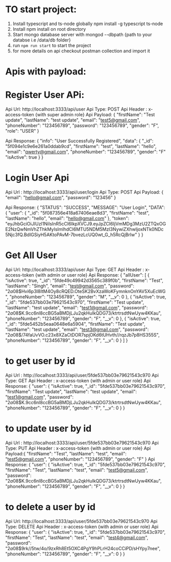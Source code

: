 # TO start project: 
1. Install typescript and ts-node globally npm install -g typescript ts-node  
2. Install npm install on root directory
3. Start mongo database server with mongod --dbpath {path to your databse i.e /data/db folder}
4. run `npm run start`  to start the project
5. for more details on api checkout postman collection and import it


# Apis with payload:
# Register User APi:
Api Url: http://localhost:3333/api/user
Api Type: POST
Api Header : x-access-token {with super admin role}
Api Payload: {
    "firstName": "Test update",
    "lastName": "test update",
    "email": "test5@gmail.com",
    "phoneNumber": "123456789",
    "password": "123456789",
    "gender": "F",
    "role": "USER"
}

Api Response: 
{
    "info": "User Successfully Registered",
    "data": {
        "_id": "5f094e1c9e6e261a0ddab9cd",
        "firstName": "test",
        "lastName": "hello",
        "email": "qwerty@gmail.com",
         "phoneNumber": "123456789",
         "gender": "F"
        "isActive": true
    }
}

# Login User Api
Api Url : http://localhost:3333/api/user/login
Api Type: POST
Api Payload: {
    "email": "hello@gmail.com",
    "password": "123456"
}

Api Response: {
    "STATUS": "SUCCESS",
    "MESSAGE": "User Login",
    "DATA": {
        "user": {
            "_id": "5f087356e418a67406eae8d3",
            "firstName": "test",
            "lastName": "hello",
            "email": "hello@gmail.com"
        },
        "token": "eyJhbGciOiJIUzI1NiIsInR5cCI6IkpXVCJ9.eyJpZCI6IjVmMDg3MzU2ZTQxOGE2NzQwNmVhZThkMyIsImlhdCI6MTU5NDM5MzI3NywiZXhwIjoxNTk0NDc5Njc3fQ.BdIGSiyH5AKtoPAvM-7bvezLcUQ0wt_G_h5RcQjBrlw"
    }
}

# Get All User
Api Url: http://localhost:3333/api/user
Api Type: GET
Api Header : x-access-token {with admin or user role}
Api Response: 
{
    "allUser": [
        {
            "isActive": true,
            "_id": "5fde49c49942d3565c389f0b",
            "firstName": "Test",
            "lastName": "Singh",
            "email": "test@gmail.com",
            "password": "$2a$08$Hvi6p3I8ItM4Oy8cRQED.OteSK2BvXzaWoKFymnknOnYAV5XuEcWG",
            "phoneNumber": "123456789",
            "gender": "M",
            "__v": 0
        },
        {
            "isActive": true,
            "_id": "5fde537bb03e79621543c970",
            "firstName": "Test update",
            "lastName": "test update",
            "email": "test1@gmail.com",
            "password": "$2a$08$K.9cc6nl8ccBG5aBMDjLJu2qkHuIkQDG73/ktrtrsdtNwUyw4KKau",
            "phoneNumber": "123456789",
            "gender": "F",
            "__v": 0
        },
        {
            "isActive": true,
            "_id": "5fde5452b5eaa0648e6a5904",
            "firstName": "Test update",
            "lastName": "test update",
            "email": "test3@gmail.com",
            "password": "$2a$08$/74faUvVO.c23x8XZaCtDOR7spjOKd6tUHvth//rqzJb7p8HS355S",
            "phoneNumber": "123456789",
            "gender": "F",
            "__v": 0
        }
    ]
}

# to get user by id
Api Url : http://localhost:3333/api/user/5fde537bb03e79621543c970
Api Type: GET
Api Header : x-access-token {with admin or user role}
Api Response: {
    "user": {
        "isActive": true,
        "_id": "5fde537bb03e79621543c970",
        "firstName": "Test update",
        "lastName": "test update",
        "email": "test1@gmail.com",
        "password": "$2a$08$K.9cc6nl8ccBG5aBMDjLJu2qkHuIkQDG73/ktrtrsdtNwUyw4KKau",
        "phoneNumber": "123456789",
        "gender": "F",
        "__v": 0
    }
}

# to update user by id
Api Url : http://localhost:3333/api/user/5fde537bb03e79621543c970
Api Type: PUT
Api Header : x-access-token {with admin or user role}
Api Payload:{
    "firstName": "Test",
    "lastName": "test",
    "email": "test5@gmail.com",
    "phoneNumber": "123456789",
    "gender": "F"
}
Api Response: {
    "user": {
        "isActive": true,
        "_id": "5fde537bb03e79621543c970",
        "firstName": "Test",
        "lastName": "test",
        "email": "test5@gmail.com",
        "password": "$2a$08$K.9cc6nl8ccBG5aBMDjLJu2qkHuIkQDG73/ktrtrsdtNwUyw4KKau",
        "phoneNumber": "123456789",
        "gender": "F",
        "__v": 0
    }
}

# to delete a user by id
Api Url: http://localhost:3333/api/user/5fde537bb03e79621543c970
Api Type: DELETE
Api Header : x-access-token {with admin or user role}
Api Response: {
    "user": {
        "isActive": true,
        "_id": "5fde537bb03e79621543c970",
        "firstName": "Test",
        "lastName": "test",
        "email": "test4@gmail.com",
        "password": "$2a$08$9rk//5tw/4o/9zxRh8Et5OXC4PgY9hPLrH24coCCiPD/sHYpy7nee",
        "phoneNumber": "123456789",
        "gender": "F",
        "__v": 0
    }
}